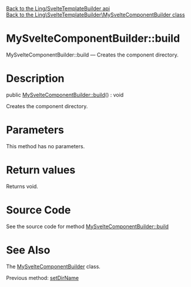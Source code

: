 [Back to the Ling/SvelteTemplateBuilder api](https://github.com/lingtalfi/SvelteTemplateBuilder/blob/master/doc/api/Ling/SvelteTemplateBuilder.md)<br>
[Back to the Ling\SvelteTemplateBuilder\MySvelteComponentBuilder class](https://github.com/lingtalfi/SvelteTemplateBuilder/blob/master/doc/api/Ling/SvelteTemplateBuilder/MySvelteComponentBuilder.md)


MySvelteComponentBuilder::build
================



MySvelteComponentBuilder::build — Creates the component directory.




Description
================


public [MySvelteComponentBuilder::build](https://github.com/lingtalfi/SvelteTemplateBuilder/blob/master/doc/api/Ling/SvelteTemplateBuilder/MySvelteComponentBuilder/build.md)() : void




Creates the component directory.




Parameters
================

This method has no parameters.


Return values
================

Returns void.








Source Code
===========
See the source code for method [MySvelteComponentBuilder::build](https://github.com/lingtalfi/SvelteTemplateBuilder/blob/master/MySvelteComponentBuilder.php#L84-L164)


See Also
================

The [MySvelteComponentBuilder](https://github.com/lingtalfi/SvelteTemplateBuilder/blob/master/doc/api/Ling/SvelteTemplateBuilder/MySvelteComponentBuilder.md) class.

Previous method: [setDirName](https://github.com/lingtalfi/SvelteTemplateBuilder/blob/master/doc/api/Ling/SvelteTemplateBuilder/MySvelteComponentBuilder/setDirName.md)<br>

